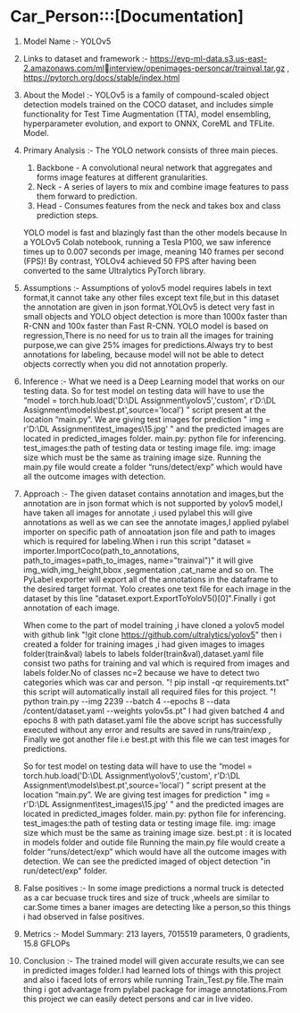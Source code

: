 # Car_Person:::[Documentation]

1) Model Name :- YOLOv5 
   
2) Links to dataset and framework :- https://evp-ml-data.s3.us-east-2.amazonaws.com/mlinterview/openimages-personcar/trainval.tar.gz ,
   https://pytorch.org/docs/stable/index.html
   
3) About the Model :- YOLOv5 is a family of compound-scaled object detection models trained on the COCO dataset, 
   and includes simple functionality for Test Time Augmentation (TTA), model ensembling, 
   hyperparameter evolution, and export to ONNX, CoreML and TFLite. Model.
   
4) Primary Analysis :- 
   The YOLO network consists of three main pieces.
    1) Backbone - A convolutional neural network that aggregates and forms image features at different granularities.
    2) Neck - A series of layers to mix and combine image features to pass them forward to prediction.
    3) Head - Consumes features from the neck and takes box and class prediction steps.
  
    YOLO model is fast and blazingly fast than the other models because In a YOLOv5 Colab notebook, running a Tesla P100, we saw inference times up to 0.007 seconds per image,         meaning 140 frames per second (FPS)! By contrast, YOLOv4 achieved 50 FPS after having been converted to the same Ultralytics PyTorch library.
    
5) Assumptions :- Assumptions of yolov5 model requires labels in text format,it cannot take any other files except text file,but in this dataset the annotation are given in json    format.YOLOv5 is detect very fast in small objects and YOLO object detection is more than 1000x faster than R-CNN and 100x faster than Fast R-CNN. YOLO model is based on        regression,There is no need for us to train all the images for training purpose,we can give 25% images for predictions.Always try to best annotations for labeling,
   because model will not be able to detect objects correctly when you did not annotation properly.  

6) Inference :- 
   What we need is a Deep Learning model that works on our testing data. So for test model on testing data  will have to use the “model = torch.hub.load('D:\DL
   Assignment\yolov5','custom', r'D:\DL Assignment\models\best.pt',source='local') ” script present at the location “main.py”. We are giving test images for prediction
   " img = r'D:\DL Assignment\test_images\15.jpg' " and the predicted images are located in predicted_images folder.
   main.py: python file for inferencing.
   test_images:the path of testing data or testing image file.
   img: image size which must be the same as training image size.
   Running the main.py file would create a folder “runs/detect/exp” which would have all the outcome images with detection.
   
 7) Approach :- The given dataset contains annotation and images,but the annotation are in json format which is not supported by yolov5 model,I have taken all images for
    annotate ,i used pylabel this will give annotations as well as we can see the annotate images,I applied pylabel importer on specific path of annoatation json file and
    path to images which is required for labeling.When i run this script "dataset = importer.ImportCoco(path_to_annotations, path_to_images=path_to_images, name="trainval")"
    it will give img_widh,img_height,bbox ,segmentation ,cat_name and so on. The PyLabel exporter will export all of the annotations in the dataframe to the desired target
    format. Yolo creates one text file for each image in the dataset by this line "dataset.export.ExportToYoloV5()[0]".Finally i got annotation of each image.
    
    When come to the part of model training ,i have cloned a yolov5 model with github link "!git clone https://github.com/ultralytics/yolov5" then i created a folder for
    training images ,i had given images to images folder(train&val) labels to labels folder(train&val),dataset.yaml file consist two paths for training and val which is required     from images and labels folder.No of classes nc=2 because we have to detect two categories which was car and person. "! pip install -qr requirements.txt" this script will
    automatically install all required files for this project. 
    "! python train.py --img 2239 --batch 4 --epochs 8 --data /content/dataset.yaml --weights yolov5s.pt" I had given batched 4 and epochs 8 with path dataset.yaml file
    the above script has successfully executed without any error and results are saved in runs/train/exp , Finally we got another file i.e best.pt with this file we can test
    images for predictions.
    
    So for test model on testing data  will have to use the “model = torch.hub.load('D:\DL Assignment\yolov5','custom', r'D:\DL Assignment\models\best.pt',source='local') ” 
    script present at the location “main.py”. We are giving test images for prediction 
    " img = r'D:\DL Assignment\test_images\15.jpg' " and the predicted images are located in predicted_images folder.
    main.py: python file for inferencing.
    test_images:the path of testing data or testing image file.
    img: image size which must be the same as training image size.
    best.pt : it is located in models folder and outide file 
    Running the main.py file would create a folder “runs/detect/exp” which would have all the outcome images with detection.
    We can see the predicted imaged of object detection "in run/detect/exp" folder.
    
8) False positives :- In some image predictions a normal truck is detected as a car becuase truck tires and size of truck ,wheels are similar to car.Some times a baner images
   are detecting like a person,so this things i had observed in false positives.
  
9) Metrics :- Model Summary: 213 layers, 7015519 parameters, 0 gradients, 15.8 GFLOPs

10) Conclusion :- The trained model will given accurate results,we can see in predicted images folder.I had learned lots of things with this project and also i faced lots of
    errors while running Train_Test.py file.The main thing i got advantage from pylabel package for image annotations.From this project we can easily detect persons and car in
    live video.
    
